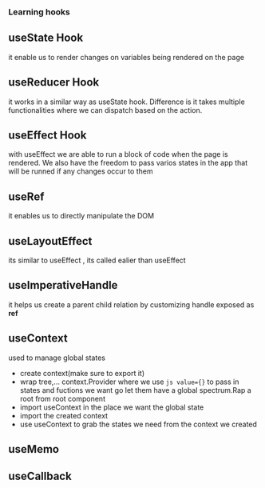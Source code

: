 ### Learning hooks

## useState Hook

it enable us to render changes on variables being rendered on the page

## useReducer Hook

it works in a similar way as useState hook. Difference is it takes multiple functionalities
where we can dispatch based on the action.

## useEffect Hook

with useEffect we are able to run a block of code when the page is rendered. We also have the freedom to pass varios states in the app that will be runned if any changes occur to them

## useRef

it enables us to directly manipulate the DOM

## useLayoutEffect

its similar to useEffect , its called ealier than useEffect

## useImperativeHandle

it helps us create a parent child relation by customizing handle
exposed as **ref**

## useContext

used to manage global states

- create context(make sure to export it)
- wrap tree,... context.Provider where we use `js value={}` to pass in states and fuctions we want go let them have a global spectrum.Rap a root from root component
- import useContext in the place we want the global state
- import the created context
- use useContext to grab the states we need from the context we created

## useMemo

## useCallback
